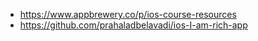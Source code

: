 - https://www.appbrewery.co/p/ios-course-resources
- https://github.com/prahaladbelavadi/ios-I-am-rich-app
